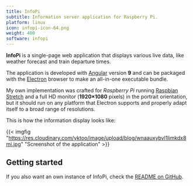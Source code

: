 ```yaml
---
title: InfoPi
subtitle: Information server application for Raspberry Pi.
platform: linux
icon: infopi-icon-64.png
weight: 400
software: infopi
---
```


**InfoPi** is a single-page web application that displays various live data, like weather forecast and train departure times.

The application is developed with [Angular](https://angular.io/) version **9** and can be packaged with the [Electron](https://www.electronjs.org/) browser to make an all-in-one executable bundle.

My own implementation was crafted for *Raspberry Pi* running [Raspbian Stretch](https://www.raspberrypi.org/downloads/raspbian/) and a full HD monitor (**1920×1080** pixels) in the portrait orientation, but it should run on any platform that Electron supports and properly adapt itself to a broad range of resolutions.

This is how the information display looks like:

{{< imgfig "https://res.cloudinary.com/yktoo/image/upload/blog/wnaauxybvl1limkdx8mi.jpg" "Screenshot of the application" >}}

## Getting started

If you also want an own instance of InfoPi, check the [README on GitHub](https://github.com/yktoo/infopi/blob/master/README.md).
